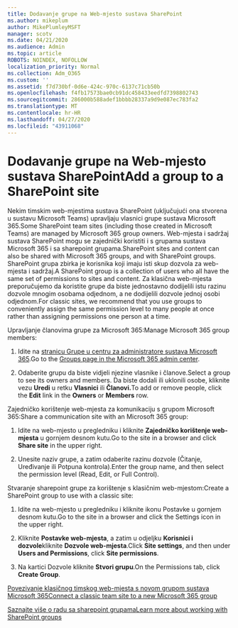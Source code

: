 ```yaml
---
title: Dodavanje grupe na Web-mjesto sustava SharePoint
ms.author: mikeplum
author: MikePlumleyMSFT
manager: scotv
ms.date: 04/21/2020
ms.audience: Admin
ms.topic: article
ROBOTS: NOINDEX, NOFOLLOW
localization_priority: Normal
ms.collection: Adm_O365
ms.custom: ''
ms.assetid: f7d730bf-0d6e-424c-970c-6137c71cb50b
ms.openlocfilehash: f4fb17573bae0cb91dc458433eedfd7398802743
ms.sourcegitcommit: 286000b588adef1bbbb28337a9d9e087ec783fa2
ms.translationtype: MT
ms.contentlocale: hr-HR
ms.lasthandoff: 04/27/2020
ms.locfileid: "43911068"
---
```

# <a name="add-a-group-to-a-sharepoint-site"></a><span data-ttu-id="74f4b-102">Dodavanje grupe na Web-mjesto sustava SharePoint</span><span class="sxs-lookup"><span data-stu-id="74f4b-102">Add a group to a SharePoint site</span></span>

<span data-ttu-id="74f4b-103">Nekim timskim web-mjestima sustava SharePoint (uključujući ona stvorena u sustavu Microsoft Teams) upravljaju vlasnici grupe sustava Microsoft 365.</span><span class="sxs-lookup"><span data-stu-id="74f4b-103">Some SharePoint team sites (including those created in Microsoft Teams) are managed by Microsoft 365 group owners.</span></span> <span data-ttu-id="74f4b-104">Web-mjesta i sadržaj sustava SharePoint mogu se zajednički koristiti i s grupama sustava Microsoft 365 i sa sharepoint grupama.</span><span class="sxs-lookup"><span data-stu-id="74f4b-104">SharePoint sites and content can also be shared with Microsoft 365 groups, and with SharePoint groups.</span></span> <span data-ttu-id="74f4b-105">SharePoint grupa zbirka je korisnika koji imaju isti skup dozvola za web-mjesta i sadržaj.</span><span class="sxs-lookup"><span data-stu-id="74f4b-105">A SharePoint group is a collection of users who all have the same set of permissions to sites and content.</span></span> <span data-ttu-id="74f4b-106">Za klasična web-mjesta preporučujemo da koristite grupe da biste jednostavno dodijelili istu razinu dozvole mnogim osobama odjednom, a ne dodijelili dozvole jednoj osobi odjednom.</span><span class="sxs-lookup"><span data-stu-id="74f4b-106">For classic sites, we recommend that you use groups to conveniently assign the same permission level to many people at once rather than assigning permissions one person at a time.</span></span>
  
<span data-ttu-id="74f4b-107">Upravljanje članovima grupe za Microsoft 365:</span><span class="sxs-lookup"><span data-stu-id="74f4b-107">Manage Microsoft 365 group members:</span></span>
  
1. <span data-ttu-id="74f4b-108">Idite na [stranicu Grupe u centru za administratore sustava Microsoft 365](https://portal.office.com/adminportal/home#/groups).</span><span class="sxs-lookup"><span data-stu-id="74f4b-108">Go to the [Groups page in the Microsoft 365 admin center](https://portal.office.com/adminportal/home#/groups).</span></span>
    
2. <span data-ttu-id="74f4b-109">Odaberite grupu da biste vidjeli njezine vlasnike i članove.</span><span class="sxs-lookup"><span data-stu-id="74f4b-109">Select a group to see its owners and members.</span></span> <span data-ttu-id="74f4b-110">Da biste dodali ili uklonili osobe, kliknite vezu **Uredi** u retku **Vlasnici** ili **Članovi.**</span><span class="sxs-lookup"><span data-stu-id="74f4b-110">To add or remove people, click the **Edit** link in the **Owners** or **Members** row.</span></span> 
    
<span data-ttu-id="74f4b-111">Zajedničko korištenje web-mjesta za komunikaciju s grupom Microsoft 365:</span><span class="sxs-lookup"><span data-stu-id="74f4b-111">Share a communication site with an Microsoft 365 group:</span></span>
  
1. <span data-ttu-id="74f4b-112">Idite na web-mjesto u pregledniku i kliknite **Zajedničko korištenje web-mjesta** u gornjem desnom kutu.</span><span class="sxs-lookup"><span data-stu-id="74f4b-112">Go to the site in a browser and click **Share site** in the upper right.</span></span> 
    
2. <span data-ttu-id="74f4b-113">Unesite naziv grupe, a zatim odaberite razinu dozvole (Čitanje, Uređivanje ili Potpuna kontrola).</span><span class="sxs-lookup"><span data-stu-id="74f4b-113">Enter the group name, and then select the permission level (Read, Edit, or Full Control).</span></span>
    
<span data-ttu-id="74f4b-114">Stvaranje sharepoint grupe za korištenje s klasičnim web-mjestom:</span><span class="sxs-lookup"><span data-stu-id="74f4b-114">Create a SharePoint group to use with a classic site:</span></span>
  
1. <span data-ttu-id="74f4b-115">Idite na web-mjesto u pregledniku i kliknite ikonu Postavke u gornjem desnom kutu.</span><span class="sxs-lookup"><span data-stu-id="74f4b-115">Go to the site in a browser and click the Settings icon in the upper right.</span></span>
    
2. <span data-ttu-id="74f4b-116">Kliknite **Postavke web-mjesta**, a zatim u odjeljku **Korisnici i dozvole**kliknite **Dozvole web-mjesta**.</span><span class="sxs-lookup"><span data-stu-id="74f4b-116">Click **Site settings**, and then under **Users and Permissions**, click **Site permissions**.</span></span>
    
3. <span data-ttu-id="74f4b-117">Na kartici Dozvole kliknite **Stvori grupu**.</span><span class="sxs-lookup"><span data-stu-id="74f4b-117">On the Permissions tab, click **Create Group**.</span></span>
    
[<span data-ttu-id="74f4b-118">Povezivanje klasičnog timskog web-mjesta s novom grupom sustava Microsoft 365</span><span class="sxs-lookup"><span data-stu-id="74f4b-118">Connect a classic team site to a new Microsoft 365 group</span></span>](https://go.microsoft.com/fwlink/?linkid=2008654)
  
[<span data-ttu-id="74f4b-119">Saznajte više o radu sa sharepoint grupama</span><span class="sxs-lookup"><span data-stu-id="74f4b-119">Learn more about working with SharePoint groups</span></span>](https://go.microsoft.com/fwlink/?linkid=874658)
  


